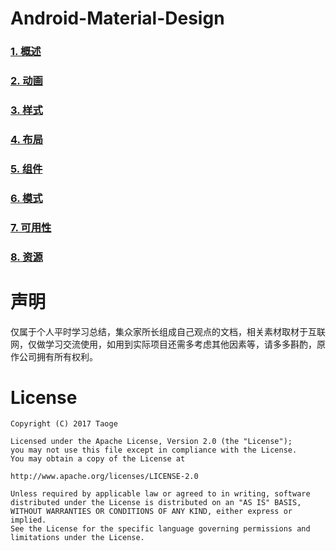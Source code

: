 # Android-Material-Design

### [1. 概述](doc/material/material.md)
### [2. 动画](doc/animation/animation.md)
### [3. 样式](doc/style/style.md)
### [4. 布局](doc/layout/layout.md)
### [5. 组件](doc/component/component.md)
### [6. 模式](doc/patterns/patterns.md)
### [7. 可用性](doc/usability/usability.md)
### [8. 资源](doc/resources/resources.md)

# 声明

仅属于个人平时学习总结，集众家所长组成自己观点的文档，相关素材取材于互联网，仅做学习交流使用，如用到实际项目还需多考虑其他因素等，请多多斟酌，原作公司拥有所有权利。

# License

	Copyright (C) 2017 Taoge
	
	Licensed under the Apache License, Version 2.0 (the "License");
	you may not use this file except in compliance with the License.
	You may obtain a copy of the License at
	
	http://www.apache.org/licenses/LICENSE-2.0
	
	Unless required by applicable law or agreed to in writing, software
	distributed under the License is distributed on an "AS IS" BASIS,
	WITHOUT WARRANTIES OR CONDITIONS OF ANY KIND, either express or implied.
	See the License for the specific language governing permissions and
	limitations under the License.